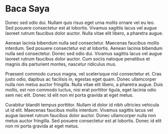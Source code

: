 # Baca Saya

Donec sed odio dui. Nullam quis risus eget urna mollis ornare vel eu leo. Sed posuere consectetur est at lobortis. Vivamus sagittis lacus vel augue laoreet rutrum faucibus dolor auctor. Nulla vitae elit libero, a pharetra augue.

Aenean lacinia bibendum nulla sed consectetur. Maecenas faucibus mollis interdum. Sed posuere consectetur est at lobortis. Aenean lacinia bibendum nulla sed consectetur. Donec sed odio dui. Vivamus sagittis lacus vel augue laoreet rutrum faucibus dolor auctor. Cum sociis natoque penatibus et magnis dis parturient montes, nascetur ridiculus mus.

Praesent commodo cursus magna, vel scelerisque nisl consectetur et. Cras justo odio, dapibus ac facilisis in, egestas eget quam. Donec ullamcorper nulla non metus auctor fringilla. Nulla vitae elit libero, a pharetra augue. Duis mollis, est non commodo luctus, nisi erat porttitor ligula, eget lacinia odio sem nec elit. Donec id elit non mi porta gravida at eget metus.

Curabitur blandit tempus porttitor. Nullam id dolor id nibh ultricies vehicula ut id elit. Maecenas faucibus mollis interdum. Vivamus sagittis lacus vel augue laoreet rutrum faucibus dolor auctor. Donec ullamcorper nulla non metus auctor fringilla. Sed posuere consectetur est at lobortis. Donec id elit non mi porta gravida at eget metus.
